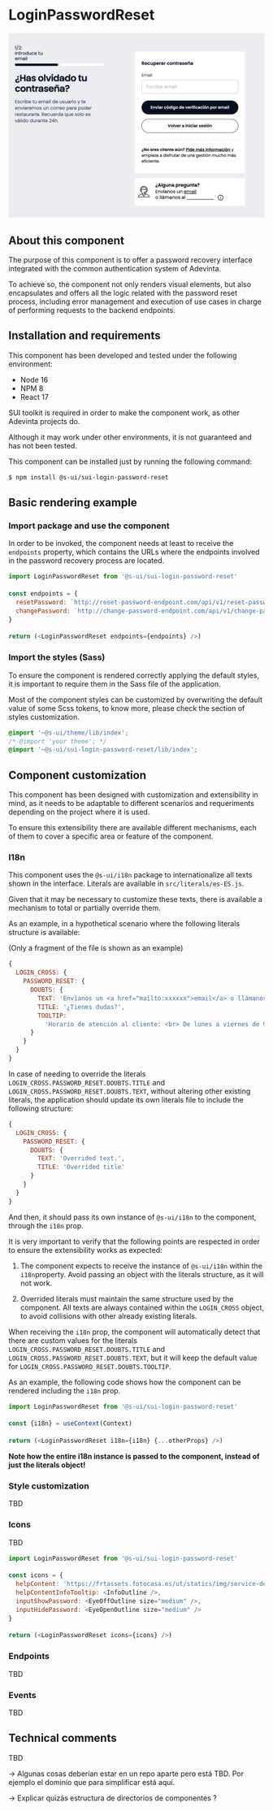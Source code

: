 # LoginPasswordReset

![Image of the component main interface](./assets/preview.png)

## About this component

The purpose of this component is to offer a password recovery interface integrated with the common authentication system of Adevinta.

To achieve so, the component not only renders visual elements, but also encapsulates and offers all the logic related with the password reset process, including error management and execution of use cases in charge of performing requests to the backend endpoints.

## Installation and requirements

This component has been developed and tested under the following environment:

* Node 16
* NPM 8
* React 17

SUI toolkit is required in order to make the component work, as other Adevinta projects do.

Although it may work under other environments, it is not guaranteed and has not been tested.

This component can be installed just by running the following command:

```sh
$ npm install @s-ui/sui-login-password-reset
```

## Basic rendering example

### Import package and use the component

In order to be invoked, the component needs at least to receive the `endpoints` property, which contains the URLs where the endpoints involved in the password recovery process are located.

```js
import LoginPasswordReset from '@s-ui/sui-login-password-reset'

const endpoints = {
  resetPassword: `http://reset-password-endpoint.com/api/v1/reset-password`,
  changePassword: `http://change-password-endpoint.com/api/v1/change-password`
}

return (<LoginPasswordReset endpoints={endpoints} />)
```

### Import the styles (Sass)

To ensure the component is rendered correctly applying the default styles, it is important to require them in the Sass file of the application.

Most of the component styles can be customized by overwriting the default value of some Scss tokens, to know more, please check the section of styles customization.

```css
@import '~@s-ui/theme/lib/index';
/* @import 'your theme'; */
@import '~@s-ui/sui-login-password-reset/lib/index';
```

## Component customization

This component has been designed with customization and extensibility in mind, as it needs to be adaptable to different scenarios and requeriments depending on the project where it is used.

To ensure this extensibility there are available different mechanisms, each of them to cover a specific area or feature of the component.

### I18n

This component uses the `@s-ui/i18n` package to internationalize all texts shown in the interface. Literals are available in `src/literals/es-ES.js`.

Given that it may be necessary to customize these texts, there is available a mechanism to total or partially override them.

As an example, in a hypothetical scenario where the following literals structure is available:

(Only a fragment of the file is shown as an example)

```js
{
  LOGIN_CROSS: {
    PASSWORD_RESET: {
      DOUBTS: {
        TEXT: 'Envíanos un <a href="mailto:xxxxxx">email</a> o llámanos al <a href="tel:xxxxxx">xxxxx</a>.',
        TITLE: '¿Tienes dudas?',
        TOOLTIP:
          'Horario de atención al cliente: <br> De lunes a viernes de 9 a 20 h <br> Sábados de 9 a 14 h'
      }
    }
  }
}
```

In case of needing to override the literals `LOGIN_CROSS.PASSWORD_RESET.DOUBTS.TITLE` and `LOGIN_CROSS.PASSWORD_RESET.DOUBTS.TEXT`, without altering other existing literals, the application should update its own literals file to include the following structure:

```js
{
  LOGIN_CROSS: {
    PASSWORD_RESET: {
      DOUBTS: {
        TEXT: 'Overrided text.',
        TITLE: 'Overrided title'
      }
    }
  }
}
```

And then, it should pass its own instance of `@s-ui/i18n` to the component, through the `i18n` prop.

It is very important to verify that the following points are respected in order to ensure the extensibility works as expected:

1. The component expects to receive the instance of `@s-ui/i18n` within the `i18n`property. Avoid passing an object with the literals structure, as it will not work.

2. Overrided literals must maintain the same structure used by the component. All texts are always contained within the `LOGIN_CROSS` object, to avoid collisions with other already existing literals.

When receiving the `i18n` prop, the component will automatically detect that there are custom values for the literals `LOGIN_CROSS.PASSWORD_RESET.DOUBTS.TITLE` and `LOGIN_CROSS.PASSWORD_RESET.DOUBTS.TEXT`, but it will keep the default value for `LOGIN_CROSS.PASSWORD_RESET.DOUBTS.TOOLTIP`.

As an example, the following code shows how the component can be rendered including the `i18n` prop.

```js
import LoginPasswordReset from '@s-ui/sui-login-password-reset'

const {i18n} = useContext(Context)

return (<LoginPasswordReset i18n={i18n} {...otherProps} />)
```

**Note how the entire i18n instance is passed to the component, instead of just the literals object!**

### Style customization

TBD

### Icons

TBD

```js
import LoginPasswordReset from '@s-ui/sui-login-password-reset'

const icons = {
  helpContent: 'https://frtassets.fotocasa.es/ut/statics/img/service-desk.svg',
  helpContentInfoTooltip: <InfoOutline />,
  inputShowPassword: <EyeOffOutline size="medium" />,
  inputHidePassword: <EyeOpenOutline size="medium" />
}

return (<LoginPasswordReset icons={icons} />)
```

### Endpoints
TBD
### Events
TBD
## Technical comments
TBD

-> Algunas cosas deberían estar en un repo aparte pero está TBD. Por ejemplo el dominio que para simplificar está aquí.

-> Explicar quizás estructura de directorios de componentes ?